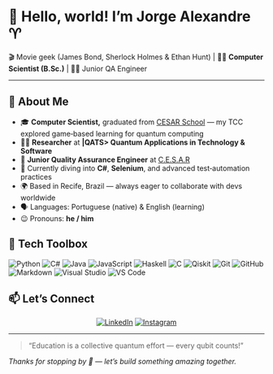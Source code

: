# 👋 Hello, world! I’m **Jorge Alexandre** ♈

🎬 Movie geek (James Bond, Sherlock Holmes & Ethan Hunt) | 🧑‍💻 **Computer Scientist (B.Sc.)** | 🕵️‍♂️ Junior QA Engineer

---

## 🌟 About Me

- 🎓 **Computer Scientist,** graduated from [CESAR School](https://www.cesar.school) — my TCC explored game‑based learning for quantum computing
- 🧑‍🔬 **Researcher** at **|QATS> Quantum Applications in Technology & Software**
- 👷 **Junior Quality Assurance Engineer** at [C.E.S.A.R](https://github.com/CESARBR)
- 🌱 Currently diving into **C#**, **Selenium**, and advanced test‑automation practices
- 🌍 Based in Recife, Brazil — always eager to collaborate with devs worldwide
- 🗣️ Languages: Portuguese (native) & English (learning)
- 😉 Pronouns: **he / him**

## 🔧 Tech Toolbox

![Python](https://img.shields.io/badge/Python-3776ab?style=for-the-badge&logo=python&logoColor=white)
![C#](https://img.shields.io/badge/C%23-239120?style=for-the-badge&logo=c-sharp&logoColor=white)
![Java](https://img.shields.io/badge/Java-%23ED8B00.svg?style=for-the-badge&logo=openjdk&logoColor=white)
![JavaScript](https://img.shields.io/badge/JavaScript-%23323330.svg?style=for-the-badge&logo=javascript&logoColor=%23F7DF1E)
![Haskell](https://img.shields.io/badge/Haskell-5e5086?style=for-the-badge&logo=haskell&logoColor=white)
![C](https://img.shields.io/badge/C-%2300599C.svg?style=for-the-badge&logo=c&logoColor=white)
![Qiskit](https://img.shields.io/badge/Qiskit-%236929C4.svg?style=for-the-badge&logo=Qiskit&logoColor=white)
![Git](https://img.shields.io/badge/Git-f05032?style=for-the-badge&logo=git&logoColor=white)
![GitHub](https://img.shields.io/badge/GitHub-181717?style=for-the-badge&logo=github&logoColor=white)
![Markdown](https://img.shields.io/badge/Markdown-000000?style=for-the-badge&logo=markdown&logoColor=white)
![Visual Studio](https://img.shields.io/badge/Visual%20Studio-5C2D91?style=for-the-badge&logo=visual-studio&logoColor=white)
![VS Code](https://img.shields.io/badge/VS%20Code-007acc?style=for-the-badge&logo=visual-studio-code&logoColor=white)

## 📫 Let’s Connect

<div align="center">

[![LinkedIn](https://img.shields.io/badge/LinkedIn-0077B5?style=for-the-badge&logo=linkedin&logoColor=white)](https://www.linkedin.com/in/jorge-araújo/) 
[![Instagram](https://img.shields.io/badge/Instagram-E4405F?style=for-the-badge&logo=instagram&logoColor=white)](https://www.instagram.com/jorge.araujo81/)

</div>

---

> “Education is a collective quantum effort — every qubit counts!”

*Thanks for stopping by 👋 — let’s build something amazing together.*
